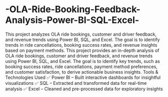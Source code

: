 # -OLA-Ride-Booking-Feedback-Analysis-Power-BI-SQL-Excel-
This project analyzes OLA ride bookings, customer and driver feedback, and revenue trends using Power BI, SQL, and Excel. The goal is to identify trends in ride cancellations, booking success rates, and revenue insights based on payment methods.
This project provides an in-depth analysis of OLA ride bookings, customer and driver feedback, and revenue trends using Power BI, SQL, and Excel. The goal is to identify key trends, such as booking success rates, ride cancellations, payment method preferences, and customer satisfaction, to derive actionable business insights.
Tools & Technologies Used
✅ Power BI – Built interactive dashboards for insightful visualizations
✅ SQL – Extracted and transformed data for real-time analysis
✅ Excel – Cleaned and pre-processed data for exploratory insights
